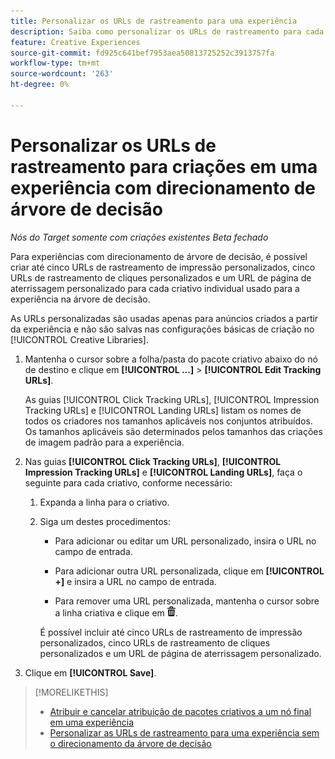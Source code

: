```yaml
---
title: Personalizar os URLs de rastreamento para uma experiência
description: Saiba como personalizar os URLs de rastreamento para cada criativo em uma experiência com direcionamento de árvore decisória.
feature: Creative Experiences
source-git-commit: fd925c641bef7953aea50813725252c3913757fa
workflow-type: tm+mt
source-wordcount: '263'
ht-degree: 0%

---
```


# Personalizar os URLs de rastreamento para criações em uma experiência com direcionamento de árvore de decisão

*Nós do Target somente com criações existentes*
*Beta fechado*

Para experiências com direcionamento de árvore de decisão, é possível criar até cinco URLs de rastreamento de impressão personalizados, cinco URLs de rastreamento de cliques personalizados e um URL de página de aterrissagem personalizado para cada criativo individual usado para a experiência na árvore de decisão.

As URLs personalizadas são usadas apenas para anúncios criados a partir da experiência e não são salvas nas configurações básicas de criação no [!UICONTROL Creative Libraries].

1. Mantenha o cursor sobre a folha/pasta do pacote criativo abaixo do nó de destino e clique em **[!UICONTROL ...]** > **[!UICONTROL Edit Tracking URLs]**.

   As guias [!UICONTROL Click Tracking URLs], [!UICONTROL Impression Tracking URLs] e [!UICONTROL Landing URLs] listam os nomes de todos os criadores nos tamanhos aplicáveis nos conjuntos atribuídos. Os tamanhos aplicáveis são determinados pelos tamanhos das criações de imagem padrão para a experiência.<!-- There's no distinct "Creative Sizes" setting. -->

1. Nas guias **[!UICONTROL Click Tracking URLs]**, **[!UICONTROL Impression Tracking URLs]** e **[!UICONTROL Landing URLs]**, faça o seguinte para cada criativo, conforme necessário:

   1. Expanda a linha para o criativo.

   1. Siga um destes procedimentos:

      * Para adicionar ou editar um URL personalizado, insira o URL no campo de entrada.

      * Para adicionar outra URL personalizada, clique em **[!UICONTROL +]** e insira a URL no campo de entrada.

      * Para remover uma URL personalizada, mantenha o cursor sobre a linha criativa e clique em ![Excluir](/help/creative/assets/delete.png "Excluir").

      É possível incluir até cinco URLs de rastreamento de impressão personalizados, cinco URLs de rastreamento de cliques personalizados e um URL de página de aterrissagem personalizado.

1. Clique em **[!UICONTROL Save]**.

>[!MORELIKETHIS]
>
>* [Atribuir e cancelar atribuição de pacotes criativos a um nó final em uma experiência](/help/creative/experiences/experience-assign-creative-bundles.md)
>* [Personalizar as URLs de rastreamento para uma experiência sem o direcionamento da árvore de decisão](experience-tracking-urls-no-targeting.md)
